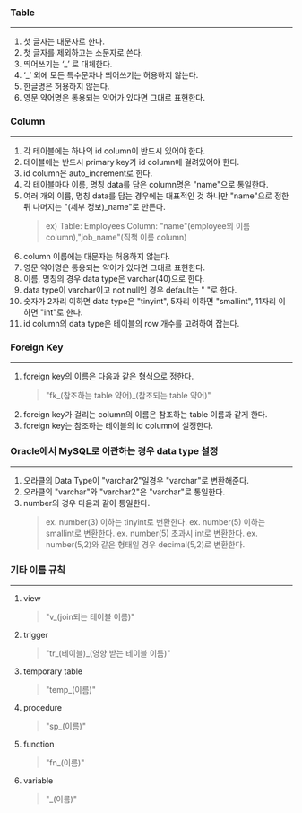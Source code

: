 ### Table
------------------------------------
1. 첫 글자는 대문자로 한다.
2. 첫 글자를 제외하고는 소문자로 쓴다. </br>
3. 띄어쓰기는 ‘_’ 로 대체한다.
4. ‘_’ 외에 모든 특수문자나 띄어쓰기는 허용하지 않는다. </br>
5. 한글명은 허용하지 않는다.
6. 영문 약어명은 통용되는 약어가 있다면 그대로 표현한다. 

### Column
---------------------------------
1. 각 테이블에는 하나의 id column이 반드시 있어야 한다.
2. 테이블에는 반드시 primary key가 id column에 걸려있어야 한다.
3. id column은 auto_increment로 한다.
4. 각 테이블마다 이름, 명칭 data를 담은 column명은 "name"으로 통일한다.
5. 여러 개의 이름, 명칭 data를 담는 경우에는 대표적인 것 하나만 "name"으로 정한 뒤
   나머지는 "(세부 정보)_name"로 만든다. </br>
   > ex) Table: Employees
   >     Column: "name"(employee의 이름 column),"job_name"(직책 이름 column) 
6. column 이름에는 대문자는 허용하지 않는다.
7. 영문 약어명은 통용되는 약어가 있다면 그대로 표현한다.
8. 이름, 명칭의 경우 data type은 varchar(40)으로 한다.
9. data type이 varchar이고 not null인 경우 default는 " "로 한다.
10. 숫자가 2자리 이하면 data type은 "tinyint", 5자리 이하면 "smallint", 11자리 이하면 "int"로 한다.
11. id column의 data type은 테이블의 row 개수를 고려하여 잡는다.

### Foreign Key
------------------------------------
1. foreign key의 이름은 다음과 같은 형식으로 정한다.
   > "fk_(참조하는 table 약어)_(참조되는 table 약어)"
2. foreign key가 걸리는 column의 이름은 참조하는 table 이름과 같게 한다.
3. foreign key는 참조하는 테이블의 id column에 설정한다.

### Oracle에서 MySQL로 이관하는 경우 data type 설정
---------------------------------------
1. 오라클의 Data Type이 "varchar2"일경우 "varchar"로 변환해준다. 
2. 오라클의 "varchar"와 "varchar2"은 "varchar"로 통일한다.
3. number의 경우 다음과 같이 통일한다.
   > ex. number(3) 이하는 tinyint로 변환한다.
   > ex. number(5) 이하는 smallint로 변환한다.
   > ex. number(5) 초과시 int로 변환한다.
   > ex. number(5,2)와 같은 형태일 경우 decimal(5,2)로 변환한다.

### 기타 이름 규칙
-----------------------------------
1. view
   > "v_(join되는 테이블 이름)"
2. trigger 
   > "tr_(테이블)_(영향 받는 테이블 이름)"
3. temporary table 
   > "temp_(이름)"
4. procedure 
   > "sp_(이름)"
5. function 
   > "fn_(이름)"
6. variable
   > "_(이름)"

